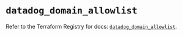# `datadog_domain_allowlist`

Refer to the Terraform Registry for docs: [`datadog_domain_allowlist`](https://registry.terraform.io/providers/datadog/datadog/3.68.0/docs/resources/domain_allowlist).
